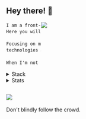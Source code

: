 ## Hey there! 👋

<img src="https://github.githubassets.com/images/modules/profile/profile-joined-github-dark.svg" align="right" width="410"> 

```diff
I am a front-end developer, I.T graduate (2015) and lifelong leaner.
Here you will find my personal and study projects.

Focusing on my stack for the time being, but always open to new 
technologies and opportunities.

When I'm not coding, I like playing video games and watching films!
```
<details>
<summary>Stack</summary>
<br>
<div>
<a href="https://devdocs.io/html/"><img src="https://raw.githubusercontent.com/devicons/devicon/master/icons/html5/html5-original.svg" target="_blank" align="center" height="30" width="40"></a>
<a href="https://devdocs.io/css/"><img src="https://raw.githubusercontent.com/devicons/devicon/master/icons/css3/css3-original.svg" target="_blank" align="center" height="30" width="40"></a>
<a href="https://devdocs.io/javascript/"><img src="https://raw.githubusercontent.com/devicons/devicon/master/icons/javascript/javascript-plain.svg" target="_blank" align="center" height="30" width="40"></a>
 <a href="https://www.typescriptlang.org"><img src="https://cdn.jsdelivr.net/gh/devicons/devicon/icons/typescript/typescript-original.svg" target="_blank" align="center" height="30" width="40"><a/>
<a href="https://nodejs.org/en/"><img src="https://cdn.jsdelivr.net/gh/devicons/devicon/icons/nodejs/nodejs-original.svg" target="_blank" align="center" height="30" width="40"></a>
<a href="https://threejs.org"><img src="https://cdn.jsdelivr.net/gh/devicons/devicon/icons/threejs/threejs-original.svg" target="_blank" align="center" height="30" width="40"></a>
<a href="https://devdocs.io/react/"><img src="https://raw.githubusercontent.com/devicons/devicon/master/icons/react/react-original.svg" target="_blank" align="center" height="30" width="40"></a>
</div>
</details>
 
<details>
<summary>Stats</summary>
<br>
<div>
<a href="https://github.com/devstet"> 
<img src="https://github-readme-stats.vercel.app/api?username=devstet&show_icons=true&theme=discord_old_blurple&include_all_commits=true&count_private=true" height="180em">
<img src="https://github-readme-stats.vercel.app/api/top-langs/?username=devstet&layout=compact&langs_count=6&theme=discord_old_blurple" height="180em"></a>
</div>
</details>
 
  ##
 
<div>
<a href="https://www.linkedin.com/in/devstetrs" target="_blank"><img src="https://img.shields.io/badge/-LinkedIn-%230077B5?style=for-the-badge&logo=linkedin&logoColor=white" target="_blank"></a>
</div>
 
 Don't blindly follow the crowd.
